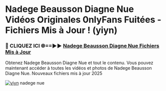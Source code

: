 # Nadege Beausson Diagne Nue Vidéos Originales 0nlyFans Fuitées - Fichiers Mis à Jour ! (yiyn)

<h3>🔴 CLIQUEZ ICI 🌐==►► <a href="https://tinyurl.com/2pmr4ezf" rel="nofollow">Nadege Beausson Diagne Nue Fichiers Mis à Jour</a></h3>

Obtenez Nadege Beausson Diagne Nue et tout le contenu. Vous pouvez maintenant accéder à toutes les vidéos et photos de Nadege Beausson Diagne Nue. Nouveaux fichiers mis à jour 2025

[![yiyn](https://i.imgur.com/6SNvagu.gif)](https://tinyurl.com/2pmr4ezf)
nadege nue